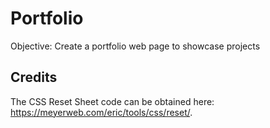 # Portfolio
Objective: Create a portfolio web page to showcase projects

## Credits
The CSS Reset Sheet code can be obtained here: https://meyerweb.com/eric/tools/css/reset/.
